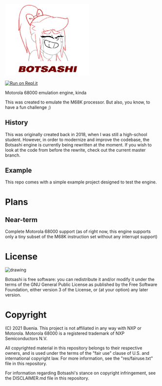 <img src="https://github.com/Buenia0/Botsashi/blob/rewrite/res/logo.png" alt="drawing" width="275"/>

[![Run on Repl.it](https://repl.it/badge/github/Buenia0/Botsashi)](https://repl.it/github/Buenia0/Botsashi)

Motorola 68000 emulation engine, kinda

This was created to emulate the M68K processor. But also, you know, to have a fun challenge ;)

## History

This was originally created back in 2018, when I was still a high-school student. However, in order to modernize and improve the codebase, the Botsashi engine is currently being rewritten at the moment. If you wish to look at the code from before the rewrite, check out the current master branch.

## Example

This repo comes with a simple example project designed to test the engine.

# Plans

## Near-term

Complete Motorola 68000 support (as of right now, this engine supports only a tiny subset of the M68K instruction set without any interrupt support)

# License

<img src="https://www.gnu.org/graphics/gplv3-127x51.png" alt="drawing" width="150"/>

Botsashi is free software: you can redistribute it and/or modify it under the terms of the GNU General Public License as published by the Free Software Foundation, either version 3 of the License, or (at your option) any later version.

# Copyright

(C) 2021 Buenia. This project is not affiliated in any way with NXP or Motorola. Motorola 68000 is a registered trademark of NXP Semiconductors N.V.

All copyrighted material in this repository belongs to their respective owners, and is used under the terms of the "fair use" clause of U.S. and international copyright law. For more information, see the "res/fairuse.txt" file in this repository.

For information regarding Botsashi's stance on copyright infringement, see the DISCLAIMER.md file in this repository.